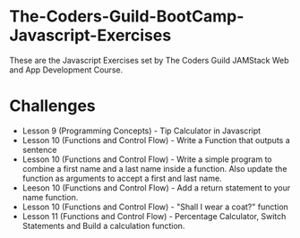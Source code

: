 # The-Coders-Guild-BootCamp-Javascript-Exercises
These are the Javascript Exercises set by The Coders Guild JAMStack Web and App Development Course.

# Challenges
- Lesson 9 (Programming Concepts) - Tip Calculator in Javascript
- Lesson 10 (Functions and Control Flow) - Write a Function that outputs a sentence
- Lesson 10 (Functions and Control Flow) - Write a simple program to combine a first name and a last name inside a function. Also update the function as arguments to accept a first and last name.
- Leeson 10 (Functions and Control Flow) - Add a return statement to your name function.
- Lesson 10 (Functions and Control Flow) - "Shall I wear a coat?" function
- Lesson 11 (Functions and Control Flow) - Percentage Calculator, Switch Statements and Build a calculation function.
